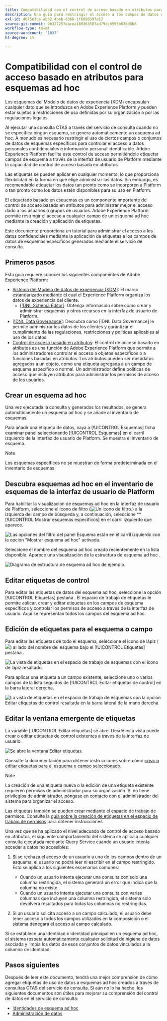 ```yaml
---
title: Compatibilidad con el control de acceso basado en atributos para esquemas específicos
description: Una guía para restringir el acceso a los campos de datos en esquemas específicos generados a través del servicio de consulta de Adobe Experience Platform.
exl-id: d675e3de-ab62-4beb-9360-1f6090397a17
source-git-commit: 9b327257eacea189363587ad79dc6595b636d5b8
workflow-type: tm+mt
source-wordcount: '1037'
ht-degree: 1%

---
```


# Compatibilidad con el control de acceso basado en atributos para esquemas ad hoc

Los esquemas del Modelo de datos de experiencia (XDM) encapsulan cualquier dato que se introduzca en Adobe Experience Platform y pueden estar sujetos a restricciones de uso definidas por su organización o por las regulaciones legales.

Al ejecutar una consulta CTAS a través del servicio de consulta cuando no se especifica ningún esquema, se genera automáticamente un esquema ad hoc. A menudo es necesario restringir el uso de ciertos campos o conjuntos de datos de esquemas específicos para controlar el acceso a datos personales confidenciales e información personal identificable. Adobe Experience Platform facilita este control de acceso permitiéndole etiquetar campos de esquema a través de la interfaz de usuario de Platform mediante la capacidad de control de acceso basada en atributos.

Las etiquetas se pueden aplicar en cualquier momento, lo que proporciona flexibilidad en la forma en que elige administrar los datos. Sin embargo, es recomendable etiquetar los datos tan pronto como se incorporen a Platform o tan pronto como los datos estén disponibles para su uso en Platform.

El etiquetado basado en esquemas es un componente importante del control de acceso basado en atributos para administrar mejor el acceso dado a los usuarios o grupos de usuarios. Adobe Experience Platform permite restringir el acceso a cualquier campo de un esquema ad hoc mediante la creación y aplicación de etiquetas.

Este documento proporciona un tutorial para administrar el acceso a los datos confidenciales mediante la aplicación de etiquetas a los campos de datos de esquemas específicos generados mediante el servicio de consulta.

## Primeros pasos

Esta guía requiere conocer los siguientes componentes de Adobe Experience Platform:

* [Sistema del Modelo de datos de experiencia (XDM)](https://experienceleague.adobe.com/docs/experience-platform/xdm/home.html?lang=es): El marco estandarizado mediante el cual el Experience Platform organiza los datos de experiencia del cliente.
   * [[!DNL Schema Editor]](https://experienceleague.adobe.com/docs/experience-platform/xdm/ui/overview.html): Obtenga información sobre cómo crear y administrar esquemas y otros recursos en la interfaz de usuario de Platform.
* [[!DNL Data Governance]](../../data-governance/home.md): Descubra cómo [!DNL Data Governance] le permite administrar los datos de los clientes y garantizar el cumplimiento de las regulaciones, restricciones y políticas aplicables al uso de los datos.
* [Control de acceso basado en atributos](../../access-control/abac/overview.md): El control de acceso basado en atributos es una función de Adobe Experience Platform que permite a los administradores controlar el acceso a objetos específicos o a funciones basadas en atributos. Los atributos pueden ser metadatos agregados a un objeto, como una etiqueta agregada a un campo de esquema específico o normal. Un administrador define políticas de acceso que incluyen atributos para administrar los permisos de acceso de los usuarios.

## Crear un esquema ad hoc

Una vez ejecutada la consulta y generados los resultados, se genera automáticamente un esquema ad hoc y se añade al inventario de esquemas.

Para añadir una etiqueta de datos, vaya a [!UICONTROL Esquemas] ficha examinar panel seleccionando [!UICONTROL Esquemas] en el carril izquierdo de la interfaz de usuario de Platform. Se muestra el inventario de esquema.

>[!NOTE]
>
>Los esquemas específicos no se muestran de forma predeterminada en el inventario de esquemas.

## Descubra esquemas ad hoc en el inventario de esquemas de la interfaz de usuario de Platform

Para habilitar la visualización de esquemas ad hoc en la interfaz de usuario de Platform, seleccione el icono de filtro (![Un icono de filtro.](../images/data-governance/filter.png)) a la izquierda del campo de búsqueda y, a continuación, seleccione **[!UICONTROL Mostrar esquemas específicos] en el carril izquierdo que aparece.

![Las opciones del filtro del panel Esquema están en el carril izquierdo con la opción &quot;Mostrar esquema ad hoc&quot; activada.](../images/data-governance/adhoc-schema-toggle.png)

Seleccione el nombre del esquema ad hoc creado recientemente en la lista disponible. Aparece una visualización de la estructura de esquema ad hoc .

![Diagrama de estructura de esquema ad hoc de ejemplo.](../images/data-governance/adhoc-schema-structure-diagram.png)

## Editar etiquetas de control

Para editar las etiquetas de datos del esquema ad hoc, seleccione la opción [!UICONTROL Etiquetas] pestaña . El espacio de trabajo de etiquetas le permite aplicar, crear y editar etiquetas en los campos de esquema específicos y controlar los permisos de acceso a través de la interfaz de usuario. Aquí se representan todos los campos del esquema ad hoc.

## Edición de etiquetas para el esquema o campo

Para editar las etiquetas de todo el esquema, seleccione el icono de lápiz (![](../images/data-governance/edit-icon.png)) al lado del nombre del esquema bajo el [!UICONTROL Etiquetas] pestaña .

![La vista de etiquetas en el espacio de trabajo de esquemas con el icono de lápiz resaltado.](../images/data-governance/edit-entire-schema-labels.png)

Para aplicar una etiqueta a un campo existente, seleccione uno o varios campos de la lista seguidos de [!UICONTROL Editar etiquetas de control] en la barra lateral derecha.

![La vista de etiquetas en el espacio de trabajo de esquemas con la opción Editar etiquetas de control resaltada en la barra lateral de la mano derecha.](../images/data-governance/edit-governance-labels.png)

## Editar la ventana emergente de etiquetas

La variable [!UICONTROL Editar etiquetas] se abre. Desde esta vista puede crear o editar etiquetas de control existentes a través de la interfaz de usuario.

![Se abre la ventana Editar etiquetas.](../images/data-governance/edit-labels-popover.png)

Consulte la documentación para obtener instrucciones sobre cómo [crear o editar etiquetas para el esquema o campo seleccionado](https://experienceleague.adobe.com/docs/experience-platform/xdm/tutorials/labels.html#edit-the-labels-for-the-schema-or-field).

>[!NOTE]
>
>La creación de una etiqueta nueva o la edición de una etiqueta existente requieren permisos de administrador para su organización. Si no tiene privilegios de administrador, póngase en contacto con el administrador del sistema para organizar el acceso.

Las etiquetas también se pueden crear mediante el espacio de trabajo de permisos. Consulte la [guía sobre la creación de etiquetas en el espacio de trabajo de permisos](../../access-control/abac/ui/labels.md) para obtener instrucciones.

Una vez que se ha aplicado el nivel adecuado de control de acceso basado en atributos, el siguiente comportamiento del sistema se aplica a cualquier consulta ejecutada mediante Query Service cuando un usuario intenta acceder a datos no accesibles:

1. Si se rechaza el acceso de un usuario a uno de los campos dentro de un esquema, el usuario no podrá leer ni escribir en el campo restringido. Esto se aplica a los siguientes escenarios comunes:

   * Cuando un usuario intenta ejecutar una consulta con solo una columna restringida, el sistema generará un error que indica que la columna no existe.
   * Cuando un usuario intenta ejecutar una consulta con varias columnas que incluyen una columna restringida, el sistema solo devolverá resultados para todas las columnas no restringidas.

1. Si un usuario solicita acceso a un campo calculado, el usuario debe tener acceso a todos los campos utilizados en la composición o el sistema denegará el acceso al campo calculado.

Si se establece una identidad o identidad principal en un esquema ad hoc, el sistema respeta automáticamente cualquier solicitud de higiene de datos asociada y limpia los datos de esos conjuntos de datos vinculados a la columna de identidad.

## Pasos siguientes

Después de leer este documento, tendrá una mejor comprensión de cómo agregar etiquetas de uso de datos a esquemas ad hoc creados a través de consultas CTAS del servicio de consulta. Si aún no lo ha hecho, los siguientes documentos son útiles para mejorar su comprensión del control de datos en el servicio de consulta:

* [Identidades de esquema ad hoc](./ad-hoc-schema-identities.md)
* [Administración de datos](https://experienceleague.adobe.com/docs/experience-platform/data-governance/home.html?lang=es)
